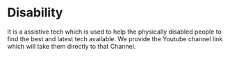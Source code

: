 # Disability
It is a assistive tech which is used to help the physically disabled people to find the best and latest tech available. We provide the Youtube channel link which will take them directly to that Channel.  
